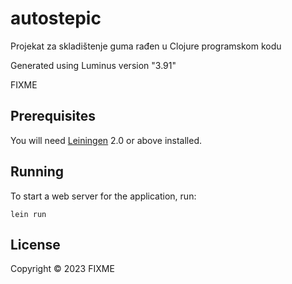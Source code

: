 # autostepic

Projekat za skladištenje guma rađen u Clojure programskom kodu

Generated using Luminus version "3.91"

FIXME

## Prerequisites

You will need [Leiningen][1] 2.0 or above installed.

[1]: https://github.com/technomancy/leiningen

## Running

To start a web server for the application, run:

    lein run 

## License

Copyright © 2023 FIXME
